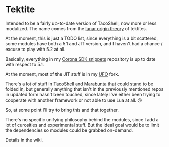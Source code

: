 Tektite
=======

Intended to be a fairly up-to-date version of TacoShell, now more or less modulized. The name comes from the
[lunar origin theory](http://en.wikipedia.org/wiki/Tektite#Nonterrestrial_source_theories) of tektites.

At the moment, this is just a TODO list, since everything is a bit scattered, some modules have both a 5.1 and JIT
version, and I haven't had a chance / excuse to play with 5.2 at all.

Basically, everything in my [Corona SDK snippets](https://github.com/ggcrunchy/corona-sdk-snippets) repository is up
to date with respect to 5.1.

At the moment, most of the JIT stuff is in my [UFO](https://github.com/ggcrunchy/ufo) fork.

There's a lot of stuff in [TacoShell](https://github.com/XibalbaStudios/TacoShell) and [Marabunta](https://github.com/XibalbaStudios/Marabunta)
that could stand to be folded in, but generally anything that isn't in the previously mentioned repos in updated form hasn't been
touched, since lately I've either been trying to cooperate with another framework or not able to use Lua at all. :cry:

So, at some point I'll try to bring this and that together.

There's no specific unifying philosophy behind the modules, since I add a lot of curosities and experimental stuff.
But the ideal goal would be to limit the dependencies so modules could be grabbed on-demand.

Details in the wiki.